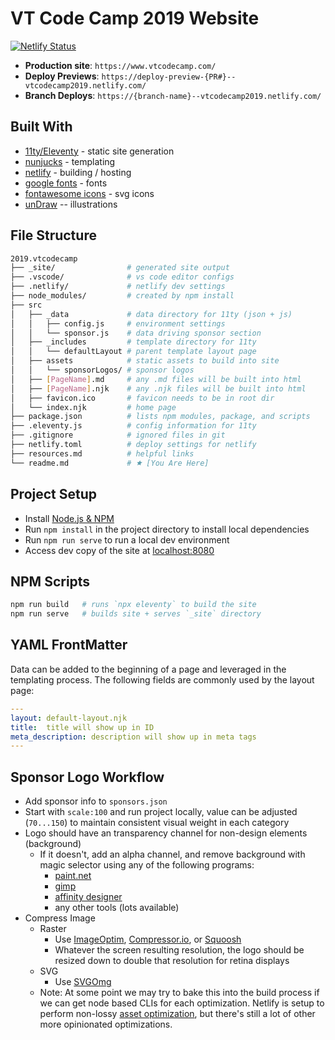 # VT Code Camp 2019 Website

[![Netlify Status](https://api.netlify.com/api/v1/badges/ef1b18a7-e5fd-4cb6-aa6e-f37a9a87369b/deploy-status)](https://app.netlify.com/sites/vtcodecamp2019/deploys)

* **Production site**: `https://www.vtcodecamp.com/`
* **Deploy Previews**: `https://deploy-preview-{PR#}--vtcodecamp2019.netlify.com/`
* **Branch Deploys**: `https://{branch-name}--vtcodecamp2019.netlify.com/`

## Built With

* [11ty/Eleventy](https://www.11ty.io) - static site generation
* [nunjucks](https://mozilla.github.io/nunjucks/) - templating
* [netlify](https://app.netlify.com/) - building / hosting
* [google fonts](https://fonts.google.com/?category=Monospace&selection.family=Inconsolata|PT+Sans|Ubuntu+Mono) - fonts
* [fontawesome icons](https://fontawesome.com/icons) - svg icons
* [unDraw](https://undraw.co/illustrations) -- illustrations

## File Structure

```bash
2019.vtcodecamp
├── _site/                # generated site output
├── .vscode/              # vs code editor configs
├── .netlify/             # netlify dev settings
├── node_modules/         # created by npm install
├── src
│   ├── _data             # data directory for 11ty (json + js)
│   │   ├── config.js     # environment settings
│   │   └── sponsor.js    # data driving sponsor section
│   ├── _includes         # template directory for 11ty
│   │   └── defaultLayout # parent template layout page
│   ├── assets            # static assets to build into site
│   │   └── sponsorLogos/ # sponsor logos
│   ├── [PageName].md     # any .md files will be built into html
│   ├── [PageName].njk    # any .njk files will be built into html
│   ├── favicon.ico       # favicon needs to be in root dir
│   └── index.njk         # home page
├── package.json          # lists npm modules, package, and scripts
├── .eleventy.js          # config information for 11ty
├── .gitignore            # ignored files in git
├── netlify.toml          # deploy settings for netlify
├── resources.md          # helpful links
└── readme.md             # 🟊 [You Are Here]
```

## Project Setup

* Install [Node.js & NPM](https://nodejs.org/en/download/)
* Run `npm install` in the project directory to install local dependencies
* Run `npm run serve` to run a local dev environment
* Access dev copy of the site at [localhost:8080](http://localhost:8080)

## NPM Scripts

```bash
npm run build   # runs `npx eleventy` to build the site
npm run serve   # builds site + serves `_site` directory
```

## YAML FrontMatter

Data can be added to the beginning of a page and leveraged in the templating process.  The following fields are commonly used by the layout page:

```yaml
---
layout: default-layout.njk
title:  title will show up in ID
meta_description: description will show up in meta tags
---
```

## Sponsor Logo Workflow

* Add sponsor info to `sponsors.json`
* Start with `scale:100` and run project locally, value can be adjusted (`70...150`) to maintain consistent visual weight in each category
* Logo should have an transparency channel for non-design elements (background)
  * If it doesn't, add an alpha channel, and remove background with magic selector using any of the following programs: 
    * [paint.net](https://www.getpaint.net/)
    * [gimp](https://www.gimp.org/)
    * [affinity designer](https://affinity.serif.com/en-us/designer/)
    * any other tools (lots available)
* Compress Image
  * Raster
    * Use [ImageOptim](https://imageoptim.com/mac), [Compressor.io](https://compressor.io/), or [Squoosh](https://squoosh.app/)
    * Whatever the screen resulting resolution, the logo should be resized down to double that resolution for retina displays
  * SVG
    * Use [SVGOmg](https://jakearchibald.github.io/svgomg/)
  * Note: At some point we may try to bake this into the build process if we can get node based CLIs for each optimization.  Netlify is setup to perform non-lossy [asset optimization](https://www.netlify.com/blog/2019/08/05/control-your-asset-optimization-settings-from-netlify.toml/), but there's still a lot of other more opinionated optimizations.
